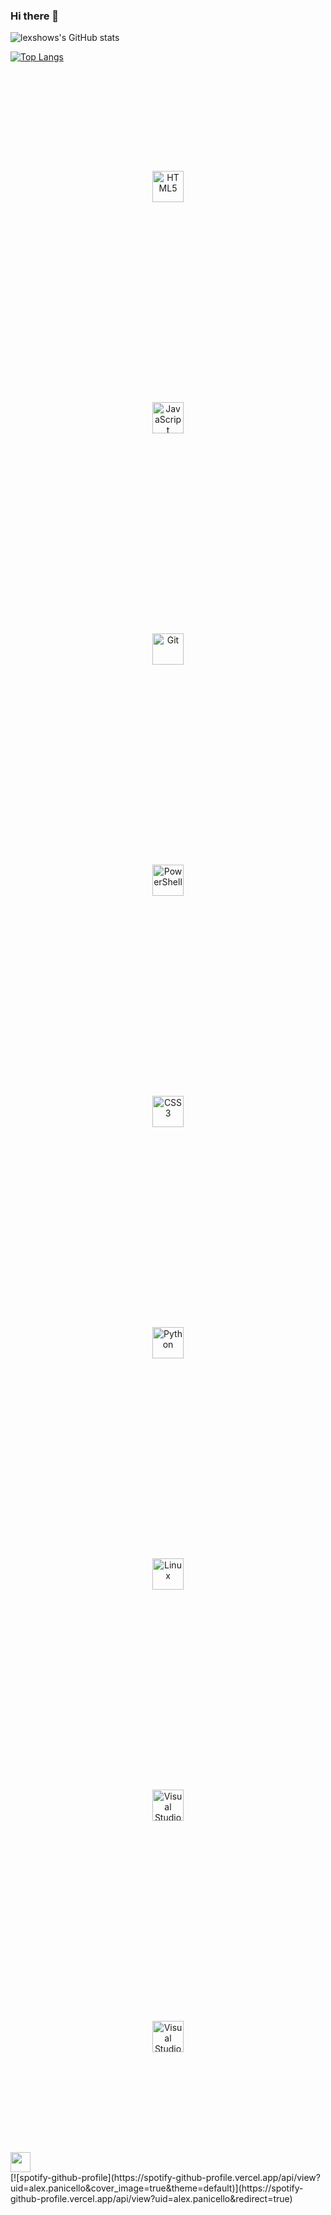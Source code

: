 ### Hi there 👋

![lexshows's GitHub stats](https://github-readme-stats.vercel.app/api?username=lexshows&theme=dark&show_icons=true)


[![Top Langs](https://github-readme-stats.vercel.app/api/top-langs/?username=lexshows&theme=dark)](https://github.com/lexshows/github-readme-stats)

<div class="languages, designing & development tools ">
    <div align="center"> 
    <img style="margin: 10rem" src="https://profilinator.rishav.dev/skills-assets/html5-original-wordmark.svg" alt="HTML5" height="50" />  
    <img style="margin: 10rem" src="https://profilinator.rishav.dev/skills-assets/javascript-original.svg" alt="JavaScript" height="50" /> 
    <img style="margin: 10rem" src="https://profilinator.rishav.dev/skills-assets/git-scm-icon.svg" alt="Git" height="50" />
    <img style="margin: 10rem" src="https://profilinator.rishav.dev/skills-assets/powershell.png" alt="PowerShell" height="50" /> 
    <img style="margin: 10rem" src="https://profilinator.rishav.dev/skills-assets/css3-original-wordmark.svg" alt="CSS3" height="50" />
    <img style="margin: 10rem" src="https://profilinator.rishav.dev/skills-assets/python-original.svg" alt="Python" height="50" />
    <img style="margin: 10rem" src="https://profilinator.rishav.dev/skills-assets/linux-original.svg" alt="Linux" height="50" />
    <img style="margin: 10rem" src="https://cdn.jsdelivr.net/gh/devicons/devicon/icons/visualstudio/visualstudio-plain-wordmark.svg" alt="Visual Studio" height="50" />
    <img style="margin: 10rem" src="https://cdn.jsdelivr.net/gh/devicons/devicon/icons/vscode/vscode-original-wordmark.svg" alt="Visual Studio Code" height="50" />
</div>

<div class="OS">
    <img height="32" width="32" src="https://cdn.jsdelivr.net/npm/simple-icons@v5/icons/Windows.svg" />
    


</div>
<div class="badges">

</div>
<div class="spotify">
[![spotify-github-profile](https://spotify-github-profile.vercel.app/api/view?uid=alex.panicello&cover_image=true&theme=default)](https://spotify-github-profile.vercel.app/api/view?uid=alex.panicello&redirect=true)
</div>

<div>

</div>